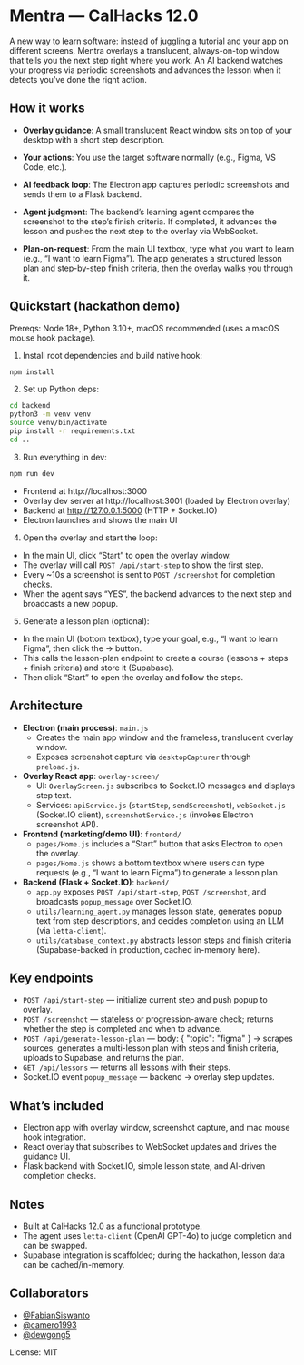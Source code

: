# Mentra — CalHacks 12.0

A new way to learn software: instead of juggling a tutorial and your app on different screens, Mentra overlays a translucent, always-on-top window that tells you the next step right where you work. An AI backend watches your progress via periodic screenshots and advances the lesson when it detects you’ve done the right action.

## How it works

- **Overlay guidance**: A small translucent React window sits on top of your desktop with a short step description.
- **Your actions**: You use the target software normally (e.g., Figma, VS Code, etc.).
- **AI feedback loop**: The Electron app captures periodic screenshots and sends them to a Flask backend.
- **Agent judgment**: The backend’s learning agent compares the screenshot to the step’s finish criteria. If completed, it advances the lesson and pushes the next step to the overlay via WebSocket.

- **Plan-on-request**: From the main UI textbox, type what you want to learn (e.g., “I want to learn Figma”). The app generates a structured lesson plan and step-by-step finish criteria, then the overlay walks you through it.

## Quickstart (hackathon demo)

Prereqs: Node 18+, Python 3.10+, macOS recommended (uses a macOS mouse hook package).

1. Install root dependencies and build native hook:

```bash
npm install
```

2. Set up Python deps:

```bash
cd backend
python3 -m venv venv
source venv/bin/activate
pip install -r requirements.txt
cd ..
```

3. Run everything in dev:

```bash
npm run dev
```

- Frontend at http://localhost:3000
- Overlay dev server at http://localhost:3001 (loaded by Electron overlay)
- Backend at http://127.0.0.1:5000 (HTTP + Socket.IO)
- Electron launches and shows the main UI

4. Open the overlay and start the loop:

- In the main UI, click “Start” to open the overlay window.
- The overlay will call `POST /api/start-step` to show the first step.
- Every ~10s a screenshot is sent to `POST /screenshot` for completion checks.
- When the agent says “YES”, the backend advances to the next step and broadcasts a new popup.

5. Generate a lesson plan (optional):

- In the main UI (bottom textbox), type your goal, e.g., “I want to learn Figma”, then click the → button.
- This calls the lesson-plan endpoint to create a course (lessons + steps + finish criteria) and store it (Supabase).
- Then click “Start” to open the overlay and follow the steps.

## Architecture

- **Electron (main process)**: `main.js`
  - Creates the main app window and the frameless, translucent overlay window.
  - Exposes screenshot capture via `desktopCapturer` through `preload.js`.
- **Overlay React app**: `overlay-screen/`
  - UI: `OverlayScreen.js` subscribes to Socket.IO messages and displays step text.
  - Services: `apiService.js` (`startStep`, `sendScreenshot`), `webSocket.js` (Socket.IO client), `screenshotService.js` (invokes Electron screenshot API).
- **Frontend (marketing/demo UI)**: `frontend/`
  - `pages/Home.js` includes a “Start” button that asks Electron to open the overlay.
  - `pages/Home.js` shows a bottom textbox where users can type requests (e.g., “I want to learn Figma”) to generate a lesson plan.
- **Backend (Flask + Socket.IO)**: `backend/`
  - `app.py` exposes `POST /api/start-step`, `POST /screenshot`, and broadcasts `popup_message` over Socket.IO.
  - `utils/learning_agent.py` manages lesson state, generates popup text from step descriptions, and decides completion using an LLM (via `letta-client`).
  - `utils/database_context.py` abstracts lesson steps and finish criteria (Supabase-backed in production, cached in-memory here).

## Key endpoints

- `POST /api/start-step` — initialize current step and push popup to overlay.
- `POST /screenshot` — stateless or progression-aware check; returns whether the step is completed and when to advance.
- `POST /api/generate-lesson-plan` — body: { "topic": "figma" } → scrapes sources, generates a multi-lesson plan with steps and finish criteria, uploads to Supabase, and returns the plan.
- `GET /api/lessons` — returns all lessons with their steps.
- Socket.IO event `popup_message` — backend → overlay step updates.

## What’s included

- Electron app with overlay window, screenshot capture, and mac mouse hook integration.
- React overlay that subscribes to WebSocket updates and drives the guidance UI.
- Flask backend with Socket.IO, simple lesson state, and AI-driven completion checks.

## Notes

- Built at CalHacks 12.0 as a functional prototype.
- The agent uses `letta-client` (OpenAI GPT-4o) to judge completion and can be swapped.
- Supabase integration is scaffolded; during the hackathon, lesson data can be cached/in-memory.

## Collaborators

- [@FabianSiswanto](https://github.com/FabianSiswanto)
- [@camero1993](https://github.com/camero1993)
- [@dewgong5](https://github.com/dewgong5)

License: MIT
